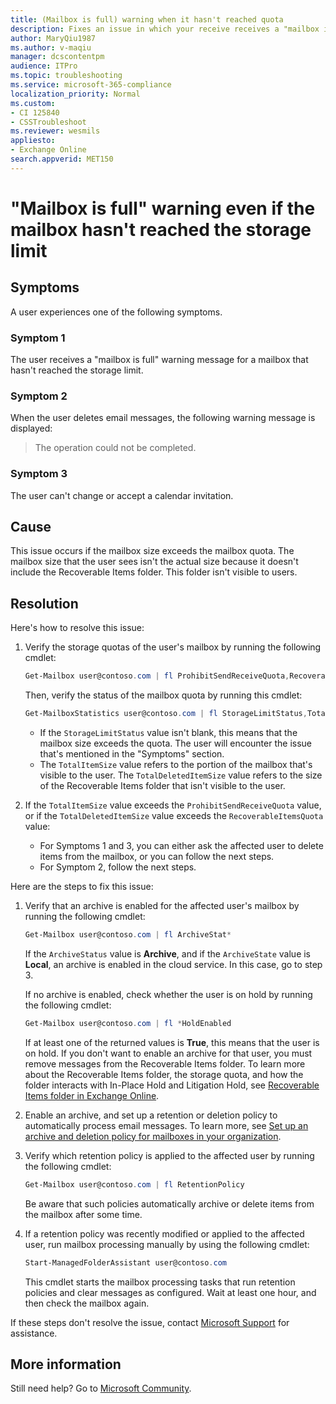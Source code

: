 ```yaml
---
title: (Mailbox is full) warning when it hasn't reached quota
description: Fixes an issue in which your receive receives a "mailbox is full" warning even if the mailbox hasn't reached the quota. Also you may not delete message and not change or accept any calendar invitation.
author: MaryQiu1987
ms.author: v-maqiu
manager: dcscontentpm
audience: ITPro
ms.topic: troubleshooting
ms.service: microsoft-365-compliance
localization_priority: Normal
ms.custom:
- CI 125840
- CSSTroubleshoot
ms.reviewer: wesmils
appliesto: 
- Exchange Online
search.appverid: MET150
---
```

# "Mailbox is full" warning even if the mailbox hasn't reached the storage limit

## Symptoms

A user experiences one of the following symptoms.

### Symptom 1

The user receives a "mailbox is full" warning message for a mailbox that hasn't reached the storage limit.

### Symptom 2

When the user deletes email messages, the following warning message is displayed:

> The operation could not be completed.

### Symptom 3

The user can't change or accept a calendar invitation.

## Cause

This issue occurs if the mailbox size exceeds the mailbox quota. The mailbox size that the user sees isn't the actual size because it doesn't include the Recoverable Items folder. This folder isn't visible to users.

## Resolution

Here's how to resolve this issue:

1. Verify the storage quotas of the user's mailbox by running the following cmdlet:

   ```powershell
   Get-Mailbox user@contoso.com | fl ProhibitSendReceiveQuota,RecoverableItemsQuota
   ```

   Then, verify the status of the mailbox quota by running this cmdlet:

   ```powershell
   Get-MailboxStatistics user@contoso.com | fl StorageLimitStatus,TotalItemSize,TotalDeletedItemSize
   ```

    - If the `StorageLimitStatus` value isn't blank, this means that the mailbox size exceeds the quota. The user will encounter the issue that's mentioned in the "Symptoms" section.
    - The `TotalItemSize` value refers to the portion of the mailbox that's visible to the user. The `TotalDeletedItemSize` value refers to the size of the Recoverable Items folder that isn't visible to the user.

2. If the `TotalItemSize` value exceeds the `ProhibitSendReceiveQuota` value, or if the `TotalDeletedItemSize` value exceeds the `RecoverableItemsQuota` value:

    - For Symptoms 1 and 3, you can either ask the affected user to delete items from the mailbox, or you can follow the next steps.
    - For Symptom 2, follow the next steps.

Here are the steps to fix this issue:

1. Verify that an archive is enabled for the affected user's mailbox by running the following cmdlet:

   ```powershell
   Get-Mailbox user@contoso.com | fl ArchiveStat*
   ```

   If the `ArchiveStatus` value is **Archive**, and if the `ArchiveState` value is **Local**, an archive is enabled in the cloud service. In this case, go to step 3.

   If no archive is enabled, check whether the user is on hold by running the following cmdlet:

   ```powershell
   Get-Mailbox user@contoso.com | fl *HoldEnabled
   ```

   If at least one of the returned values is **True**, this means that the user is on hold. If you don't want to enable an archive for that user, you must remove messages from the Recoverable Items folder. To learn more about the Recoverable Items folder, the storage quota, and how the folder interacts with In-Place Hold and Litigation Hold, see [Recoverable Items folder in Exchange Online](/exchange/security-and-compliance/recoverable-items-folder/recoverable-items-folder).

2. Enable an archive, and set up a retention or deletion policy to automatically process email messages. To learn more, see [Set up an archive and deletion policy for mailboxes in your organization](/microsoft-365/compliance/set-up-an-archive-and-deletion-policy-for-mailboxes).

3. Verify which retention policy is applied to the affected user by running the following cmdlet:

   ```powershell
   Get-Mailbox user@contoso.com | fl RetentionPolicy
   ```

   Be aware that such policies automatically archive or delete items from the mailbox after some time.

4. If a retention policy was recently modified or applied to the affected user, run mailbox processing manually by using the following cmdlet:

   ```powershell
   Start-ManagedFolderAssistant user@contoso.com
   ```

   This cmdlet starts the mailbox processing tasks that run retention policies and clear messages as configured. Wait at least one hour, and then check the mailbox again.

If these steps don't resolve the issue, contact [Microsoft Support](https://support.microsoft.com/contactus) for assistance.  

## More information

Still need help? Go to [Microsoft Community](https://answers.microsoft.com/).

